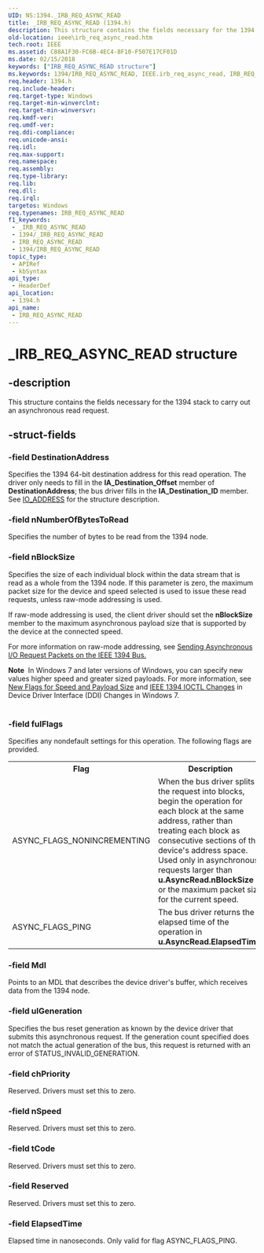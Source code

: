 ```yaml
---
UID: NS:1394._IRB_REQ_ASYNC_READ
title: _IRB_REQ_ASYNC_READ (1394.h)
description: This structure contains the fields necessary for the 1394 stack to carry out an asynchronous read request.
old-location: ieee\irb_req_async_read.htm
tech.root: IEEE
ms.assetid: C88A1F30-FC6B-4EC4-8F10-F507E17CF01D
ms.date: 02/15/2018
keywords: ["IRB_REQ_ASYNC_READ structure"]
ms.keywords: 1394/IRB_REQ_ASYNC_READ, IEEE.irb_req_async_read, IRB_REQ_ASYNC_READ, IRB_REQ_ASYNC_READ structure [Buses], _IRB_REQ_ASYNC_READ
req.header: 1394.h
req.include-header: 
req.target-type: Windows
req.target-min-winverclnt: 
req.target-min-winversvr: 
req.kmdf-ver: 
req.umdf-ver: 
req.ddi-compliance: 
req.unicode-ansi: 
req.idl: 
req.max-support: 
req.namespace: 
req.assembly: 
req.type-library: 
req.lib: 
req.dll: 
req.irql: 
targetos: Windows
req.typenames: IRB_REQ_ASYNC_READ
f1_keywords:
 - _IRB_REQ_ASYNC_READ
 - 1394/_IRB_REQ_ASYNC_READ
 - IRB_REQ_ASYNC_READ
 - 1394/IRB_REQ_ASYNC_READ
topic_type:
 - APIRef
 - kbSyntax
api_type:
 - HeaderDef
api_location:
 - 1394.h
api_name:
 - IRB_REQ_ASYNC_READ
---
```


# _IRB_REQ_ASYNC_READ structure


## -description

This structure contains the fields necessary for the 1394 stack to carry out an asynchronous read request.

## -struct-fields

### -field DestinationAddress

Specifies the 1394 64-bit destination address for this read operation. The driver only needs to fill in the <b>IA_Destination_Offset</b> member of <b>DestinationAddress</b>; the bus driver fills in the <b>IA_Destination_ID</b> member. See <a href="https://docs.microsoft.com/windows-hardware/drivers/ddi/1394/ns-1394-_io_address">IO_ADDRESS</a> for the structure description.

### -field nNumberOfBytesToRead

Specifies the number of bytes to be read from the 1394 node.

### -field nBlockSize

Specifies the size of each individual block within the data stream that is read as a whole from the 1394 node. If this parameter is zero, the maximum packet size for the device and speed selected is used to issue these read requests, unless raw-mode addressing is used.



If raw-mode addressing is used, the client driver should set the <b>nBlockSize</b> member to the maximum asynchronous payload size that is supported by the device at the connected speed.



For more information on raw-mode addressing, see <a href="https://docs.microsoft.com/windows-hardware/drivers/ieee/sending-asynchronous-i-o-request-packets-on-the-ieee-1394-bus">Sending Asynchronous I/O Request Packets on the IEEE 1394 Bus.</a>
<div class="alert"><b>Note</b>  In Windows 7 and later versions of Windows, you can specify new values higher speed and  greater sized payloads. For more information, see <a href="https://docs.microsoft.com/windows-hardware/drivers/ieee/device-driver-interface--ddi--changes-in-windows-7">New Flags for Speed and Payload Size</a> and <a href="https://docs.microsoft.com/windows-hardware/drivers/ieee/device-driver-interface--ddi--changes-in-windows-7">IEEE 1394 IOCTL Changes</a> in Device Driver Interface (DDI) Changes in Windows 7.</div>
<div> </div>

### -field fulFlags

Specifies any nondefault settings for this operation. The following flags are provided.

<table>
<tr>
<th>Flag</th>
<th>Description</th>
</tr>
<tr>
<td>
 ASYNC_FLAGS_NONINCREMENTING

</td>
<td>
When the bus driver splits the request into blocks, begin the operation for each block at the same address, rather than treating each block as consecutive sections of the device's address space. Used only in asynchronous requests larger than <b>u.AsyncRead.nBlockSize</b> or the maximum packet size for the current speed.

</td>
</tr>
<tr>
<td>
ASYNC_FLAGS_PING

</td>
<td>
The bus driver returns the elapsed time of the operation in <b>u.AsyncRead.ElapsedTime</b>.

</td>
</tr>
</table>

### -field Mdl

Points to an MDL that describes the device driver's buffer, which receives data from the 1394 node.

### -field ulGeneration

Specifies the bus reset generation as known by the device driver that submits this asynchronous request. If the generation count specified does not match the actual generation of the bus, this request is returned with an error of STATUS_INVALID_GENERATION.

### -field chPriority

Reserved. Drivers must set this to zero.

### -field nSpeed

Reserved. Drivers must set this to zero.

### -field tCode

Reserved. Drivers must set this to zero.

### -field Reserved

Reserved. Drivers must set this to zero.

### -field ElapsedTime

Elapsed time in nanoseconds. Only valid for flag ASYNC_FLAGS_PING.

